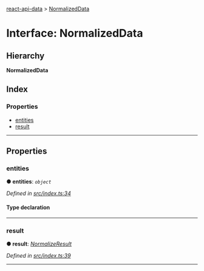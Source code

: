 [react-api-data](../README.md) > [NormalizedData](../interfaces/normalizeddata.md)

# Interface: NormalizedData

## Hierarchy

**NormalizedData**

## Index

### Properties

* [entities](normalizeddata.md#entities)
* [result](normalizeddata.md#result)

---

## Properties

<a id="entities"></a>

###  entities

**● entities**: *`object`*

*Defined in [src/index.ts:34](https://github.com/oberonamsterdam/react-api-data/blob/e1dcf9e/src/index.ts#L34)*

#### Type declaration

[type: `string`]: `object`

[id: `string`]: `any`

___
<a id="result"></a>

###  result

**● result**: *[NormalizeResult](../#normalizeresult)*

*Defined in [src/index.ts:39](https://github.com/oberonamsterdam/react-api-data/blob/e1dcf9e/src/index.ts#L39)*

___

